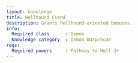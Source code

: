 ```yaml
---
layout: knowledge
title: Hellhound Fiend
description: Grants hellhound-oriented bonuses.
info:
  Required class      : Demon
  Knowledge category  : Demon Warp/Scar
reqs:
  Required powers     : Pathway to Hell 1+
---
```



